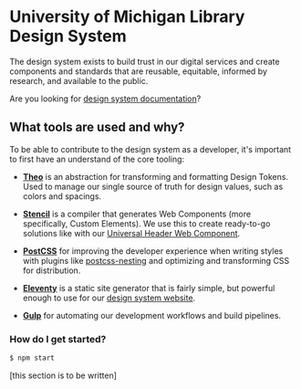 # University of Michigan Library Design System

The design system exists to build trust in our digital services and create components and standards that are reusable, equitable, informed by research, and available to the public.

Are you looking for [design system documentation](https://design-system.lib.umich.edu)?

## What tools are used and why?

To be able to contribute to the design system as a developer, it's important to first have an understand of the core tooling:

- [**Theo**](https://github.com/salesforce-ux/theo) is an abstraction for transforming and formatting Design Tokens. Used to manage our single source of truth for design values, such as colors and spacings.

- [**Stencil**](https://stenciljs.com/docs/introduction) is a compiler that generates Web Components (more specifically, Custom Elements). We use this to create ready-to-go solutions like with our [Universal Header Web Component](https://design-system.lib.umich.edu/universal-header/).

- [**PostCSS**](https://postcss.org/) for improving the developer experience when writing styles with plugins like [postcss-nesting](https://recordit.co/71o05ZKvNf) and optimizing and transforming CSS for distribution.

- [**Eleventy**](https://www.11ty.dev/) is a static site generator that is fairly simple, but powerful enough to use for our [design system website](design-system.lib.umich.edu).

- [**Gulp**](https://gulpjs.com/) for automating our development workflows and build pipelines.

### How do I get started?

```sh
$ npm start
```

[this section is to be written]
